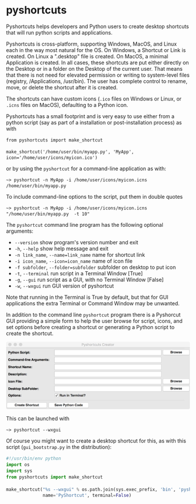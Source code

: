 # pyshortcuts

Pyshortcuts helps developers and Python users to create desktop shortcuts
that will run python scripts and applications.

Pyshortcuts is cross-platform, supporting Windows, MacOS, and Linux each in
the way most natural for the OS.  On Windows, a Shortcut or Link is
created.  On Linux a ".desktop" file is created.  On MacOS, a minimal
Application is created.  In all cases, these shortcuts are put either
directly on the Desktop or in a folder on the Desktop of the current user.
That means that there is not need for elevated permission or writing to
system-level files (registry, /Applications, /usr/bin).  The user has
complete control to rename, move, or delete the shortcut after it is
created.

The shortcuts can have custom icons (`.ico` files on Windows or Linux, or
`.icns` files on MacOS), defaulting to a Python icon.

Pyshortcuts has a small footprint and is very easy to use either from a
python script (say as part of a installation or post-installation process)
as with

```
from pyshortcuts import make_shortcut

make_shortcut('/home/user/bin/myapp.py', 'MyApp', icon='/home/user/icons/myicon.ico')
```

or by using  the `pyshortcut` for a command-line application as with:

```
~> pyshortcut -n MyApp -i /home/user/icons/myicon.icns  /home/user/bin/myapp.py
```

To include command-line options to the script, put them in double quotes

```
~> pyshortcut -n MyApp -i /home/user/icons/myicon.icns "/home/user/bin/myapp.py  -t 10"
```

The `pyshortcut` command line program has the following optional arguments:

  * `--version`           show program's version number and exit
  * `-h`, `--help`        show help message and exit
  * `-n link_name`, `--name=link_name`  name for shortcut link
  * `-i icon_name`, `--icon=icon_name`  name of icon file
  * `-f subfolder`, `--folder=subfolder` subfolder on desktop to put icon
  * `-t`, `--terminal`   run script in a Terminal Window [True]
  * `-g`, `--gui`          run script as a GUI, with no Terminal Window [False]
  * `-w`, `--wxgui`     run GUI version of pyshortcut

Note that running in the Terminal is True by default, but that for GUI
applications the extra Terminal or Command Window may be unwanted.


In addition to the command line `pyshortcut` program there is a Pyshorcut
GUI providing a simple form to help the user browse for script, icons, and
set options before creating a shortcut or generating a Python script to
create the shortcut.

![PyShortcut Screenshot](PyshortcutGUI.png)

This can be launched with

```
~> pyshortcut --wxgui
```

Of course you might want to create a desktop shortcut for this, as
with this script (`gui_bootstrap.py` in the distribution):

```python
#!/usr/bin/env python
import os
import sys
from pyshortcuts import make_shortcut

make_shortcut("%s --wxgui" % os.path.join(sys.exec_prefix, 'bin', 'pyshortcut'),
              name='PyShortcut', terminal=False)
```
